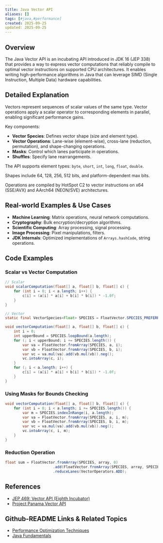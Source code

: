 ```yaml
---
title: Java Vector API
aliases: []
tags: [#java,#performance]
created: 2025-09-25
updated: 2025-09-25
---
```


## Overview

The Java Vector API is an incubating API introduced in JDK 16 (JEP 338) that provides a way to express vector computations that reliably compile to optimal vector instructions on supported CPU architectures. It enables writing high-performance algorithms in Java that can leverage SIMD (Single Instruction, Multiple Data) hardware capabilities.

## Detailed Explanation

Vectors represent sequences of scalar values of the same type. Vector operations apply a scalar operator to corresponding elements in parallel, enabling significant performance gains.

Key components:
- **Vector Species**: Defines vector shape (size and element type).
- **Vector Operations**: Lane-wise (element-wise), cross-lane (reduction, permutation), and shape-changing operations.
- **Masks**: Control which lanes participate in operations.
- **Shuffles**: Specify lane rearrangements.

The API supports element types: `byte`, `short`, `int`, `long`, `float`, `double`.

Shapes include 64, 128, 256, 512 bits, and platform-dependent max bits.

Operations are compiled by HotSpot C2 to vector instructions on x64 (SSE/AVX) and AArch64 (NEON/SVE) architectures.

## Real-world Examples & Use Cases

- **Machine Learning**: Matrix operations, neural network computations.
- **Cryptography**: Bulk encryption/decryption algorithms.
- **Scientific Computing**: Array processing, signal processing.
- **Image Processing**: Pixel manipulations, filters.
- **JDK Internals**: Optimized implementations of `Arrays.hashCode`, string operations.

## Code Examples

### Scalar vs Vector Computation

```java
// Scalar
void scalarComputation(float[] a, float[] b, float[] c) {
    for (int i = 0; i < a.length; i++) {
        c[i] = (a[i] * a[i] + b[i] * b[i]) * -1.0f;
    }
}

// Vector
static final VectorSpecies<Float> SPECIES = FloatVector.SPECIES_PREFERRED;

void vectorComputation(float[] a, float[] b, float[] c) {
    int i = 0;
    int upperBound = SPECIES.loopBound(a.length);
    for (; i < upperBound; i += SPECIES.length()) {
        var va = FloatVector.fromArray(SPECIES, a, i);
        var vb = FloatVector.fromArray(SPECIES, b, i);
        var vc = va.mul(va).add(vb.mul(vb)).neg();
        vc.intoArray(c, i);
    }
    for (; i < a.length; i++) {
        c[i] = (a[i] * a[i] + b[i] * b[i]) * -1.0f;
    }
}
```

### Using Masks for Bounds Checking

```java
void vectorComputation(float[] a, float[] b, float[] c) {
    for (int i = 0; i < a.length; i += SPECIES.length()) {
        var m = SPECIES.indexInRange(i, a.length);
        var va = FloatVector.fromArray(SPECIES, a, i, m);
        var vb = FloatVector.fromArray(SPECIES, b, i, m);
        var vc = va.mul(va).add(vb.mul(vb)).neg();
        vc.intoArray(c, i, m);
    }
}
```

### Reduction Operation

```java
float sum = FloatVector.fromArray(SPECIES, array, 0)
                      .add(FloatVector.fromArray(SPECIES, array, SPECIES.length()))
                      .reduceLanes(VectorOperators.ADD);
```

## References

- [JEP 469: Vector API (Eighth Incubator)](https://openjdk.org/jeps/469)
- [Project Panama Vector API](https://openjdk.org/projects/panama/)

## Github-README Links & Related Topics

- [Performance Optimization Techniques](../performance-optimization-techniques/README.md)
- [Java Fundamentals](../java-fundamentals/README.md)